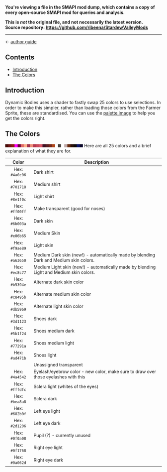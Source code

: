 **You're viewing a file in the SMAPI mod dump, which contains a copy of every open-source SMAPI mod
for queries and analysis.**

**This is _not_ the original file, and not necessarily the latest version.**  
**Source repository: https://github.com/ribeena/StardewValleyMods**

----

← [author guide](../author-guide.md)

## Contents
* [Introduction](#introduction)
* [The Colors](#the-colors)

## Introduction
Dynamic Bodies uses a shader to fastly swap 25 colors to use selections. In order to make this
simpler, rather than loading those colors from the Farmer Sprite, these are standardised. You
can use the [palette image](../../assets/Character/palette_skin.png) to help you get the colors right.

## The Colors
<img src="../../assets/Character/palette_skin.png" width="250" style="image-rendering: pixelated;">
Here are all 25 colors and a brief explanation of what they are for.

| Color         | Description |
| :-----------: |-------------|
| Hex: `#4a0c06` | Dark shirt |
| Hex: `#701718` | Medium shirt |
| Hex: `#8e1f0c` | Light shirt |
| Hex: `#ff00ff` | Make transparent (good for noses) |
| Hex: `#6b003a` | Dark skin |
| Hex: `#e06b65` | Medium Skin |
| Hex: `#f9ae89` | Light skin |
| Hex: `#a63650` | Medium Dark skin (new!) - automatically made by blending Dark and Medium skin colors. |
| Hex: `#ec8c77` | Medium Light skin (new!) - automatically made by blending Light and Medium skin colors. |
| Hex: `#b5394e` | Alternate dark skin color |
| Hex: `#c8495b` | Alternate medium skin color |
| Hex: `#db5969` | Alternate light skin color |
| Hex: `#3d1123` | Shoes dark |
| Hex: `#5b1f24` | Shoes medium dark |
| Hex: `#77291a` | Shoes medium light |
| Hex: `#ad471b` | Shoes light |
| &nbsp; | Unassigned transparent |
| Hex: `#4a4542` | Eyelash/eyebrow color - new color, make sure to draw over those eyelashes with this |
| Hex: `#fffdfc` | Sclera light (whites of the eyes) |
| Hex: `#bea8a8` | Sclera dark |
| Hex: `#682b0f` | Left eye light |
| Hex: `#2d1206` | Left eye dark |
| Hex: `#0f0a08` | Pupil (?) - currently unused |
| Hex: `#0f1768` | Right eye light |
| Hex: `#0a062d` | Right eye dark |